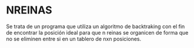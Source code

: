 # NREINAS

Se trata de un programa que utiliza un algoritmo
de backtraking con el fin de encontrar la posición ideal
para que n reinas se organicen de forma que no se 
eliminen entre si en un tablero de nxn posiciones.
